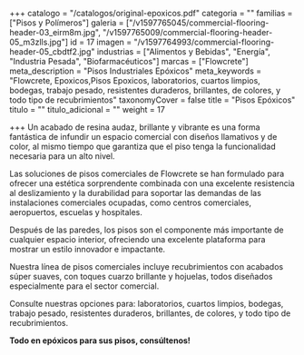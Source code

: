 +++
catalogo = "/catalogos/original-epoxicos.pdf"
categoria = ""
familias = ["Pisos y Polímeros"]
galeria = ["/v1597765045/commercial-flooring-header-03_eirm8m.jpg", "/v1597765009/commercial-flooring-header-05_m3zlls.jpg"]
id = 17
imagen = "/v1597764993/commercial-flooring-header-05_cbdtf2.jpg"
industrias = ["Alimentos y Bebidas", "Energía", "Industria Pesada", "Biofarmacéuticos"]
marcas = ["Flowcrete"]
meta_description = "Pisos Industriales Epóxicos"
meta_keywords = "Flowcrete, Epoxicos,Pisos Epoxicos, laboratorios, cuartos limpios, bodegas, trabajo pesado, resistentes duraderos, brillantes, de colores, y todo tipo de recubrimientos"
taxonomyCover = false
title = "Pisos Epóxicos"
titulo = ""
titulo_adicional = ""
weight = 17

+++
Un acabado de resina audaz, brillante y vibrante es una forma fantástica de infundir un espacio comercial con diseños llamativos y de color, al mismo tiempo que garantiza que el piso tenga la funcionalidad necesaria para un alto nivel. 

Las soluciones de pisos comerciales de Flowcrete se han formulado para ofrecer una estética sorprendente combinada con una excelente resistencia al deslizamiento y la durabilidad para soportar las demandas de las instalaciones comerciales ocupadas, como centros comerciales, aeropuertos, escuelas y hospitales.

Después de las paredes, los pisos son el componente más importante de cualquier espacio interior, ofreciendo una excelente plataforma para mostrar un estilo innovador e impactante.

Nuestra línea de pisos comerciales incluye recubrimientos con acabados súper suaves, con toques cuarzo brillante y hojuelas, todos diseñados especialmente para el sector comercial.

Consulte nuestras opciones para: laboratorios, cuartos limpios, bodegas, trabajo pesado, resistentes duraderos, brillantes, de colores, y todo tipo de recubrimientos.

**Todo en epóxicos para sus pisos, consúltenos!**